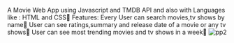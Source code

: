 A Movie Web App using Javascript and TMDB API and also  with Languages like : HTML and CSS🎉
Features:
Every User can search movies,tv shows by name🎉
User can see ratings,summary and release date of a movie or any tv shows🎉
User can see  most trending movies and tv shows  in a week🎉
![pp2](https://user-images.githubusercontent.com/58092596/107586862-13547000-6c01-11eb-9d3e-a57e7b40a5d0.png)
